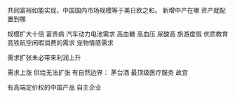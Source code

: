 共同富裕如能实现，中国国内市场规模等于美日欧之和。
新增中产在哪 资产就配置到哪

规模扩大十倍 
富贵病 汽车动力电池需求 高血糖 高血压 尿酸高
旅游度假 优质教育 高铁航空闲暇消费的需求
宠物情感需求 

需求扩张未必带来利润上升 

需求上涨 供给无法扩张 有自然边界：
茅台酒 最顶级医疗服务 
故宫


有高端定价权的中国产品 自主企业
